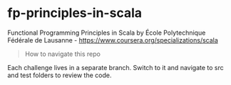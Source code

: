 # fp-principles-in-scala
Functional Programming Principles in Scala by École Polytechnique Fédérale de Lausanne - https://www.coursera.org/specializations/scala

> How to navigate this repo

Each challenge lives in a separate branch. Switch to it and navigate to src and test folders to review the code.

